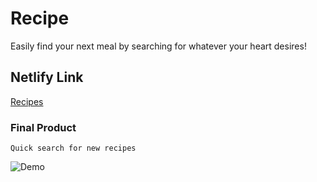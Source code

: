 # Recipe
  Easily find your next meal by searching for whatever your heart desires!

## Netlify Link
  [Recipes](https://jonchoirecipes.netlify.app)

### Final Product
  `Quick search for new recipes`
  
![Demo](https://github.com/jon-choi/recipes/blob/master/public/recipe-demo.gif?raw=true)



